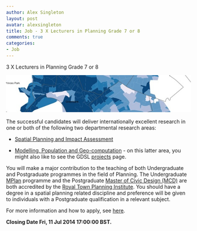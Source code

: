 ```yaml
---
author: Alex Singleton
layout: post
avatar: alexsingleton
title: Job - 3 X Lecturers in Planning Grade 7 or 8
comments: true
categories:
- Job
---
```


3 X Lecturers in Planning Grade 7 or 8

<img src="/public/images/retail_esoc.jpg"></img>

The successful candidates will deliver internationally excellent research in one or both of the following two departmental research areas:

* [Spatial Planning and Impact Assessment](http://www.liv.ac.uk/geography-and-planning/research/spatial-planning-impact-assessment/about/)

* [Modelling, Population and Geo-computation](http://www.liv.ac.uk/geography-and-planning/research/modelling-population-and-geocomputation/about/) - on this latter area, you might also like to see the GDSL [projects](/projects/) page.

You will make a major contribution to the teaching of both Undergraduate and Postgraduate programmes in the field of Planning. The Undergraduate [MPlan](http://www.liv.ac.uk/study/undergraduate/courses/town-and-regional-planning-mplan/overview/) programme and the Postgraduate [Master of Civic Design (MCD)](http://www.liv.ac.uk/study/postgraduate/taught/town-and-regional-planning-mcd/overview/) are both accredited by the [Royal Town Planning Institute](http://www.rtpi.org.uk/). You should have a degree in a spatial planning related discipline and preference will be given to individuals with a Postgraduate qualification in a relevant subject.

For more information and how to apply, see [here](http://www.liv.ac.uk/working/jobvacancies/currentvacancies/academic/a-507030/).

**Closing Date Fri, 11 Jul 2014 17:00:00 BST.**



